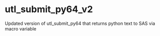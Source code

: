 # utl_submit_py64_v2
Updated version of utl_submit_py64 that returns python text to SAS via macro variable
